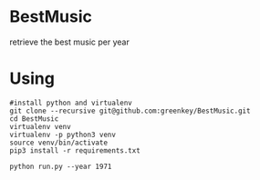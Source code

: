 # BestMusic

retrieve the best music per year


# Using

```
#install python and virtualenv
git clone --recursive git@github.com:greenkey/BestMusic.git
cd BestMusic
virtualenv venv
virtualenv -p python3 venv
source venv/bin/activate
pip3 install -r requirements.txt

python run.py --year 1971
```
